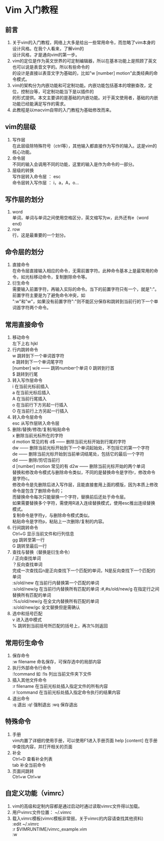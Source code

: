 # Vim 入门教程
## 前言
1. 关于vim的入门教程，网络上大多是给出一些常用命令，而忽略了vim本身的设计风格。在我个人看来，了解vim的  
    设计风格，才是通向vim的第一步。
2. vim的定位是作为英文世界的可定制编辑器，所以在基本功能上是照顾了英文也可以说是表音文字的。所以有些命令的  
    的设计是直接以表音文字为基础的，比如"w [number] motion"此类经典的命令模式。  
3. vim的架构分为内嵌功能和可定制功能。内嵌功能包括基本的增删查改，定位，控制台等，可定制功能当下是以插件的  
    的形式提供。本文主要讲的是基础的内嵌功能。对于英文使用者，基础的内嵌功能已经能满足写作的需求。  
4. 此教程是以macvim自带的入门教程为基础修改而来。  
## vim的层级
1. 写作层  
    在此层级除特殊符号（ctrl等），其他输入都直接作为写作的输入。这是vim的核心功能。  
2. 命令层  
    不同的输入会调用不同的功能，这里的输入是作为命令的一部分。  
3. 层级的转换  
    写作层转入命令层 ： esc  
    命令层转入写作层 ： i，a，A，o...  
## 写作层的划分  
1. word  
    单词，单词与单词之间使用空格区分，英文缩写为w，此外还有e（word end）   
2. row  
    行，这是最重要的一个划分。  
## 命令层的划分  
1. 直接命令  
    在命令层直接输入相应的命令，无需前置字符。此种命令基本上是最常用的命令，如光标移动命令，复制删除命令等。  
2. 衍生命令  
    需要输入前置字符，再输入实际的命令。当下的前置字符只有一个，就是":"。前置字符主要是为了避免命令冲突，如  
    ":w"和"w"，如果没有前置字符":"则不能区分保存和跳转到当前行的下一个单词首字符两个命令。
## 常用直接命令
1. 移动命令  
    左下上右 hjkl  
2. 行内跳转命令  
    w 跳转到下一个单词首字符  
    e 跳转到下一个单词尾字符  
    [number] w/e —— 跳转number个单词
    0 跳转到行首  
    $ 跳转到行尾  
3. 转入写作层命令  
    i 在当前光标前插入  
    a 在当前光标后插入  
    A 在当前行尾插入  
    o 在当前行下方另起一行插入  
    O 在当前行上方另起一行插入  
4. 转入命令层命令  
    esc 从写作层转入命令层  
5. 删除/替换/修改/复制/粘贴命令  
    x 删除当前光标所在的字符  
    d motion 常见的有 d$ —— 删除当前光标开始到行尾的字符  
                      dw —— 删除当前光标开始到下一个单词起始处，不包括它的第一个字符  
                      de —— 删除当前光标开始到当前单词结尾处，包括它的最后一个字符  
                      dd —— 删除/剪切当前行  
    d [number] motion 常见的有 d2w —— 删除当前光标开始的两个单词  
    替换和修改命令模式与删除命令类似，不同的是替换命令是字符r，修改命令是字符c。  
    修改命令是先删除后进入写作层，且能直接套用上面的模版，因为本质上修改命令是包含了删除命令的；  
    而替换命令每次只能替换一个字符，替换前后还处于命令层。  
    如果需要替换多个字符，需使用R进入连续替换模式，使用esc推出连续替换模式。  
    复制命令是字符y，与删除命令模式类似。  
    粘贴命令是字符p，粘贴上一次删除/复制的内容。  
6. 行间跳转命令  
    Ctrl+G 显示当前文件和行列信息  
    gg 跳转至第一行  
    G 跳转至最后一行  
7. 查找与替换（替换是衍生命令）  
    / 正向查找单词  
    ？反向查找单词  
    完成一次查找后n是正向查找下一个匹配的单词，N是反向查找下一个匹配的单词  
    :s/old/new      在当前行内替换第一个匹配的单词  
    :s/old/new/g    在当前行内替换所有匹配的单词
    :#,#s/old/new/g 在指定行之间替换所有匹配的单词  
    :%s/old/new/g   在全文内替换所有匹配的单词  
    :s/old/new/gc   全文替换但是需确认  
8. 选中和括号匹配  
    v 进入选中模式  
    % 跳转到当前括号所匹配的括号上，再次%则返回  
## 常用衍生命令  
1. 保存命令  
    :w filename 命名保存，可保存选中的局部内容  
2. 执行外部命令行命令  
    :!command 如 :!ls 列出当前文件夹下文件  
3. 插入其他文件命令  
    :r filename 在当前光标处插入指定文件的所有内容  
    :r !command 在当前光标处插入指定命令执行的结果内容  
4. 退出命令  
    :q 退出
    :q! 强制退出
    :wq 保存退出  
## 特殊命令  
1. 手册  
    vim内置了详细的使用手册，可以使用F1进入手册页面
    help [content] 在手册中查找内容，并打开相关的页面  
2. 补全  
    Ctrl+D 查看补全列表  
    tab 补全当前命令  
3. 页面间跳转  
    Ctrl+w Ctrl+w  
## 自定义功能（vimrc）
1. vim的高级和定制内容都是通过启动时通过读取vimrc文件得以加载。  
2. 用户vimrc文件位置：
    ~/.vimrc  
3. 载入vimrc模板(vimrc模板非常弱，关于vimrc的内容请查找其他资料)  
    :edit ~/.vimrc  
    :r $VIMRUNTIME/vimrc_example.vim  
    :w  

